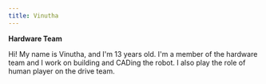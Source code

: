 ```yaml
---
title: Vinutha
---
```

**Hardware Team**

Hi! My name is Vinutha, and I'm 13 years old. 
I'm a member of the hardware team and I work on building and CADing the robot. 
I also play the role of human player on the drive team. 